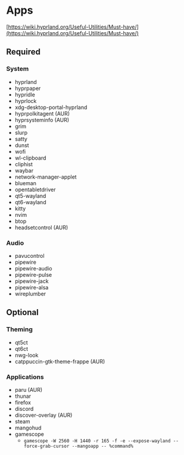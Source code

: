 # Apps

[https://wiki.hyprland.org/Useful-Utilities/Must-have/](https://wiki.hyprland.org/Useful-Utilities/Must-have/)

## Required

### System

- hyprland
- hyprpaper
- hypridle
- hyprlock
- xdg-desktop-portal-hyprland
- hyprpolkitagent (AUR)
- hyprsysteminfo (AUR)
- grim
- slurp
- satty
- dunst
- wofi
- wl-clipboard
- cliphist
- waybar
- network-manager-applet
- blueman
- opentabletdriver
- qt5-wayland
- qt6-wayland
- kitty
- nvim
- btop
- headsetcontrol (AUR)

### Audio

- pavucontrol
- pipewire
- pipewire-audio
- pipewire-pulse
- pipewire-jack
- pipewire-alsa
- wireplumber

## Optional

### Theming

- qt5ct
- qt6ct
- nwg-look
- catppuccin-gtk-theme-frappe (AUR)

### Applications

- paru (AUR)
- thunar
- firefox
- discord
- discover-overlay (AUR)
- steam
- mangohud
- gamescope
  - `gamescope -W 2560 -H 1440 -r 165 -f -e --expose-wayland --force-grab-cursor --mangoapp -- %command%`
